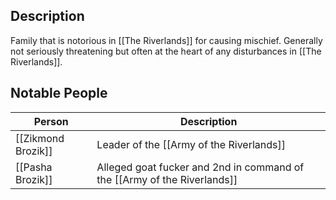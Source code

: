 ## Description
Family that is notorious in [[The Riverlands]] for causing mischief. Generally not seriously threatening but often at the heart of any disturbances in [[The Riverlands]].

## Notable People
| Person             | Description |
| ------------------ | ----------- |
| [[Zikmond Brozik]] | Leader of the [[Army of the Riverlands]]            |
| [[Pasha Brozik]]                   |  Alleged goat fucker and 2nd in command of the [[Army of the Riverlands]]           |
